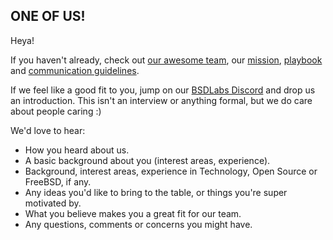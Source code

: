 ## ONE OF US!

Heya!

If you haven't already, check out [our awesome team](team.md), our [mission](README.md#mission-and-purpose), [
playbook](playbook.md) and [communication guidelines](guidelines.md). 

If we feel like a good fit to you, jump on our [BSDLabs Discord](playbook.md#communications) and
drop us an introduction. This isn't an interview or anything formal, but we do care about people
caring :)

We'd love to hear:

 * How you heard about us.
 * A basic background about you (interest areas, experience).
 * Background, interest areas, experience in Technology, Open Source or FreeBSD, if any.
 * Any ideas you'd like to bring to the table, or things you're super motivated by.
 * What you believe makes you a great fit for our team.
 * Any questions, comments or concerns you might have.

